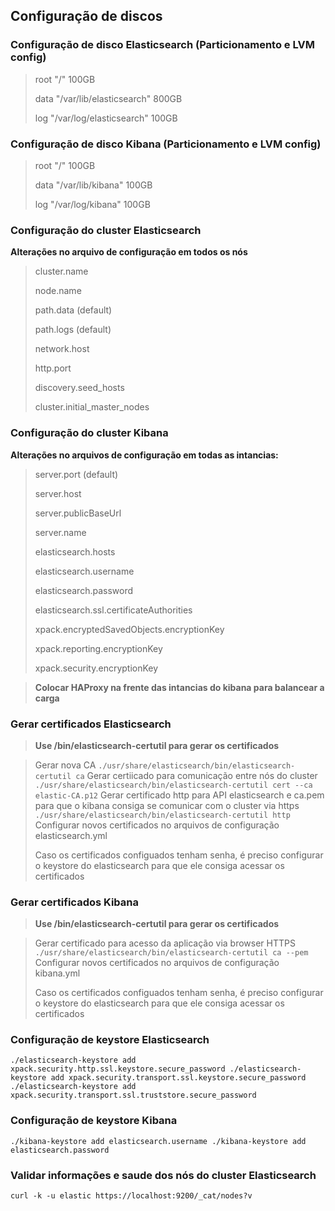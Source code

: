 ## Configuração de discos

### Configuração de disco Elasticsearch (Particionamento e LVM config)

>root  "/" 100GB 
>
>data  "/var/lib/elasticsearch" 800GB
>
>log   "/var/log/elasticsearch" 100GB


### Configuração de disco Kibana (Particionamento e LVM config)

>root  "/" 100GB
>
>data  "/var/lib/kibana" 100GB
>
>log   "/var/log/kibana" 100GB
    
### Configuração do cluster Elasticsearch

**Alterações no arquivo de configuração em todos os nós**

>cluster.name
>
>node.name
>
>path.data (default)
>
>path.logs (default)
>
>network.host
>
>http.port
>
>discovery.seed_hosts
>
>cluster.initial_master_nodes

### Configuração do cluster Kibana

**Alterações no arquivos de configuração em todas as intancias:**

>server.port (default)
>
>server.host
>
>server.publicBaseUrl
>
>server.name
>
>elasticsearch.hosts
>
>elasticsearch.username
>
>elasticsearch.password
>
>elasticsearch.ssl.certificateAuthorities
>
>xpack.encryptedSavedObjects.encryptionKey
>
>xpack.reporting.encryptionKey
>
>xpack.security.encryptionKey

>**Colocar HAProxy na frente das intancias do kibana para balancear a carga**
  
### Gerar certificados Elasticsearch
>**Use /bin/elasticsearch-certutil para gerar os certificados**

>Gerar nova CA
``
./usr/share/elasticsearch/bin/elasticsearch-certutil ca
``
>Gerar certiicado para comunicação entre nós do cluster 
``
./usr/share/elasticsearch/bin/elasticsearch-certutil cert --ca elastic-CA.p12
``
>Gerar certificado http para API elasticsearch e ca.pem para que o kibana consiga se comunicar com o cluster via https
``
./usr/share/elasticsearch/bin/elasticsearch-certutil http
``
>Configurar novos certificados no arquivos de configuração elasticsearch.yml
>
>Caso os certificados configuados tenham senha, é preciso configurar o keystore do elasticsearch para que ele consiga acessar os certificados

### Gerar certificados Kibana
>**Use /bin/elasticsearch-certutil para gerar os certificados**

>Gerar certificado para acesso da aplicação via browser HTTPS
``
./usr/share/elasticsearch/bin/elasticsearch-certutil ca --pem 
``
>Configurar novos certificados no arquivos de configuração kibana.yml
>
>Caso os certificados configuados tenham senha, é preciso configurar o keystore do elasticsearch para que ele consiga acessar os certificados

### Configuração de keystore Elasticsearch
``
./elasticsearch-keystore add xpack.security.http.ssl.keystore.secure_password
./elasticsearch-keystore add xpack.security.transport.ssl.keystore.secure_password
./elasticsearch-keystore add xpack.security.transport.ssl.truststore.secure_password
``

### Configuração de keystore Kibana
``
./kibana-keystore add elasticsearch.username
./kibana-keystore add elasticsearch.password
``

### Validar informações e saude dos nós do cluster Elasticsearch
``
curl -k -u elastic https://localhost:9200/_cat/nodes?v
``
